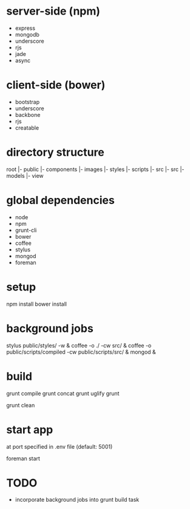 # server-side (npm)

* express
* mongodb
* underscore
* rjs
* jade
* async

# client-side (bower)

* bootstrap
* underscore
* backbone
* rjs
* creatable

# directory structure

  root
    |- public
      |- components
      |- images
      |- styles
      |- scripts
         |- src
    |- src
      |- models
    |- view

# global dependencies

* node
* npm
* grunt-cli
* bower
* coffee
* stylus
* mongod
* foreman

# setup

  npm install
  bower install

# background jobs

  stylus public/styles/ -w &
  coffee -o ./ -cw src/ &
  coffee -o public/scripts/compiled -cw public/scripts/src/ &
  mongod &

# build

  grunt compile
  grunt concat
  grunt uglify
  grunt

  grunt clean

# start app
at port specified in .env file (default: 5001)

  foreman start

# TODO

* incorporate background jobs into grunt build task

